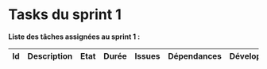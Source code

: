 # Tasks du sprint 1

**Liste des tâches assignées au sprint 1 :**

| Id  | Description | Etat | Durée | Issues | Dépendances| Développeur |
|:---:|---|:---:|:---:|:---:|:---:|:---:|
